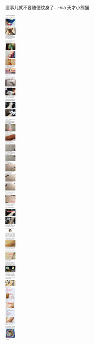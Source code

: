 没事儿就不要随便纹身了...-via 天才小熊猫

![0da2b3b4b75a4bd7906d58fb56747f66.png](https://raw.githubusercontent.com/wxlzmt/cdn1/master/ext/qw/groups/10053/0da2b3b4b75a4bd7906d58fb56747f66.png)
